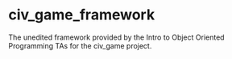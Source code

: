 # civ_game_framework
The unedited framework provided by the Intro to Object Oriented Programming TAs for the civ_game project.
